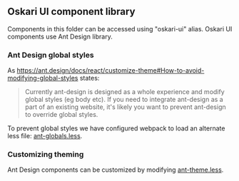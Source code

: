 ## Oskari UI component library

Components in this folder can be accessed using "oskari-ui" alias.
Oskari UI components use Ant Design library.

### Ant Design global styles

As <https://ant.design/docs/react/customize-theme#How-to-avoid-modifying-global-styles> states:
> Currently ant-design is designed as a whole experience and modify global styles (eg body etc). If you need to integrate ant-design as a part of an existing website, it's likely you want to prevent ant-design to override global styles.

To prevent global styles we have configured webpack to load an alternate less file: [ant-globals.less](/ant-globals.less).

### Customizing theming

Ant Design components can be customized by modifying [ant-theme.less](/ant-theme.less).
